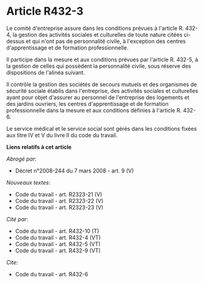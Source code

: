 # Article R432-3

Le comité d'entreprise assure dans les conditions prévues à l'article R. 432-4, la gestion des activités sociales et
culturelles de toute nature citées ci-dessus et qui n'ont pas de personnalité civile, à l'exception des centres
d'apprentissage et de formation professionnelle. 

Il participe dans la mesure et aux conditions prévues par l'article R. 432-5, à la gestion de celles qui possèdent la
personnalité civile, sous réserve des dispositions de l'alinéa suivant. 

Il contrôle la gestion des sociétés de secours mutuels et des organismes de sécurité sociale établis dans l'entreprise, des
activités sociales et culturelles ayant pour objet d'assurer au personnel de l'entreprise des logements et des jardins
ouvriers, les centres d'apprentissage et de formation professionnelle dans la mesure et aux conditions définies à l'article
R. 432-6. 

Le service médical et le service social sont gérés dans les conditions fixées aux titre IV et V du livre II du code du
travail.

**Liens relatifs à cet article**

_Abrogé par_:

  - Décret n°2008-244 du 7 mars 2008 - art. 9 (V)

_Nouveaux textes_:

  - Code du travail - art. R2323-21 (V)
  - Code du travail - art. R2323-22 (V)
  - Code du travail - art. R2323-23 (V)

_Cité par_:

  - Code du travail - art. R432-10 (T)
  - Code du travail - art. R432-4 (VT)
  - Code du travail - art. R432-5 (VT)
  - Code du travail - art. R432-9 (VT)

_Cite_:

  - Code du travail - art. R432-6
